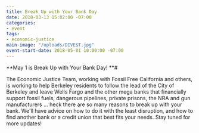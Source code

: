 ```yaml
---
title: Break Up with Your Bank Day
date: 2018-03-13 15:02:00 -07:00
categories:
- event
tags:
- economic-justice
main-image: "/uploads/DIVE$T.jpg"
event-start-date: 2018-05-01 10:00:00 -07:00
---
```


**May 1 is Break Up with Your Bank Day! **# 

The Economic Justice Team, working with Fossil Free California and others, is working to help Berkeley residents to follow the lead of the City of Berkeley and leave Wells Fargo and the other mega banks that financially support fossil fuels, dangerous pipelines, private prisons, the NRA and gun manufacturers ... heck there are so many reasons to break up with your bank. We'll have advice on how to do it with the least disruption, and how to find another bank or a credit union that best fits your needs. Stay tuned for more updates!